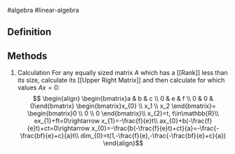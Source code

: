 #algebra 
#linear-algebra 
## Definition
## Methods
1. Calculation
For any equally sized matrix $A$ which has a [[Rank]] less than its size, calculate its [[Upper Right Matrix]] and then calculate for which values $Ax=0$: $$
\begin{align}
\begin{bmatrix}a & b & c \\ 0 & e & f  \\ 0 & 0 & 0\end{bmatrix}
\begin{bmatrix}x_{0} \\ x_1 \\ x_2 \end{bmatrix}=
\begin{bmatrix}0 \\ 0 \\ 0 \end{bmatrix}\\
x_{2}=t, t\in\mathbb{R}\\
ex_{1}+ft=0\rightarrow x_{1}=-\frac{f}{e}t\\
ax_{0}+b(-\frac{f}{e}t)+ct=0\rightarrow x_{0}=-\frac{b(-\frac{f}{e}t)+ct}{a}=-\frac{-\frac{bf}{e}+c}{a}t\\
dim_{0}=t(1,-\frac{f}{e},-\frac{-\frac{bf}{e}+c}{a})
\end{align}$$ 